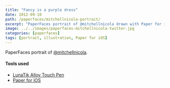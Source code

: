 ```yaml
---
title: "Fancy is a purple dress"
date: 2012-09-10
path: /paperfaces/mitchellnicola-portrait/
excerpt: "PaperFaces portrait of @mitchellnicola drawn with Paper for iOS on an iPad."
image: ../../images/paperfaces-mitchellnicola-twitter.jpg
categories: [paperfaces]
tags: [portrait, illustration, Paper for iOS]
---
```


PaperFaces portrait of [@mitchellnicola](https://twitter.com/mitchellnicola).

#### Tools used

- [LunaTik Alloy Touch Pen](https://www.amazon.com/gp/product/B00821TR7G/ref=as_li_ss_tl?ie=UTF8&tag=mademist-20&linkCode=as2&camp=1789&creative=390957&creativeASIN=B00821TR7G)
- [Paper for iOS](https://paper.bywetransfer.com/)

